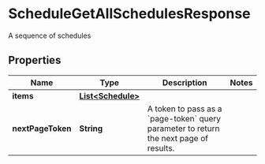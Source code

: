 

# ScheduleGetAllSchedulesResponse

A sequence of schedules

## Properties

| Name | Type | Description | Notes |
|------------ | ------------- | ------------- | -------------|
|**items** | [**List&lt;Schedule&gt;**](Schedule.md) |  |  |
|**nextPageToken** | **String** | A token to pass as a &#x60;page-token&#x60; query parameter to return the next page of results. |  |



